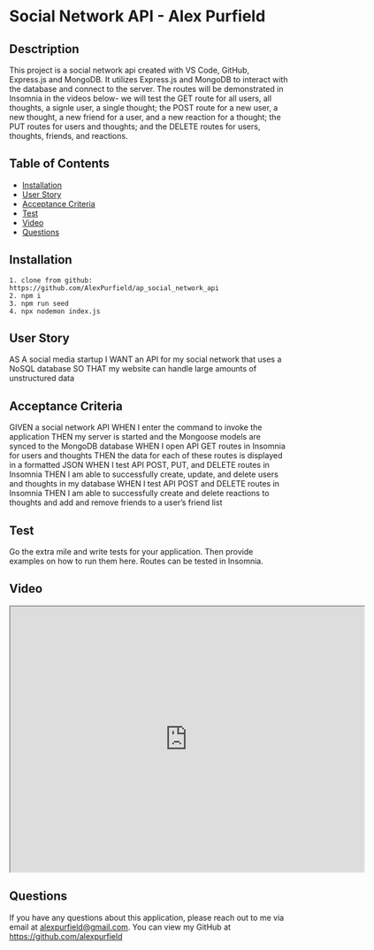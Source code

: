 # Social Network API - Alex Purfield

  ## Desctription

  This project is a social network api created with VS Code, GitHub, Express.js and MongoDB. It utilizes Express.js and MongoDB to interact with the database and connect to the server. The routes will be demonstrated in Insomnia in the videos below- we will test the GET route for all users, all thoughts, a signle user, a single thought; the POST route for a new user, a new thought, a new friend for a user, and a new reaction for a thought; the PUT routes for users and thoughts; and the DELETE routes for users, thoughts, friends, and reactions.

  ## Table of Contents
  * [Installation](#Installation)
  * [User Story](#User_story)
  * [Acceptance Criteria](#acceptance_criteria)
  * [Test](#Test)
  * [Video](#video)
  * [Questions](#Questions)

  ## Installation

    1. clone from github: https://github.com/AlexPurfield/ap_social_network_api
    2. npm i
    3. npm run seed
    4. npx nodemon index.js


  ## User Story
AS A social media startup
I WANT an API for my social network that uses a NoSQL database
SO THAT my website can handle large amounts of unstructured data

  ## Acceptance Criteria
GIVEN a social network API
WHEN I enter the command to invoke the application
THEN my server is started and the Mongoose models are synced to the MongoDB database
WHEN I open API GET routes in Insomnia for users and thoughts
THEN the data for each of these routes is displayed in a formatted JSON
WHEN I test API POST, PUT, and DELETE routes in Insomnia
THEN I am able to successfully create, update, and delete users and thoughts in my database
WHEN I test API POST and DELETE routes in Insomnia
THEN I am able to successfully create and delete reactions to thoughts and add and remove friends to a user’s friend list



  ## Test
  Go the extra mile and write tests for your application. Then provide examples on how to run them here.
  Routes can be tested in Insomnia.

  ## Video
<iframe src="https://drive.google.com/file/d/1kPgumRRQhKZbpllFTzSsKBlubZfBPt7T/preview" width="640" height="480"></iframe>



  ## Questions

  If you have any questions about this application, please reach out to me via email at alexpurfield@gmail.com. You can view my GitHub at https://github.com/alexpurfield





